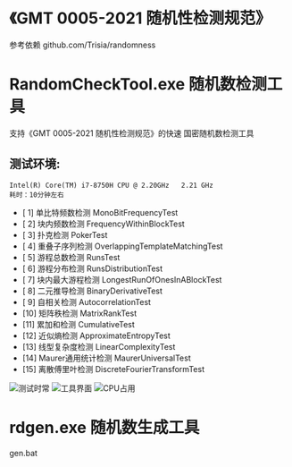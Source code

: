 # 《GMT 0005-2021 随机性检测规范》

参考依赖 github.com/Trisia/randomness

# RandomCheckTool.exe 随机数检测工具
支持《GMT 0005-2021 随机性检测规范》的快速 国密随机数检测工具

## 测试环境:
    Intel(R) Core(TM) i7-8750H CPU @ 2.20GHz   2.21 GHz
    耗时：10分钟左右

- [ 1] 单比特频数检测 MonoBitFrequencyTest
- [ 2] 块内频数检测 FrequencyWithinBlockTest
- [ 3] 扑克检测 PokerTest
- [ 4] 重叠子序列检测 OverlappingTemplateMatchingTest
- [ 5] 游程总数检测 RunsTest
- [ 6] 游程分布检测 RunsDistributionTest
- [ 7] 块内最大游程检测 LongestRunOfOnesInABlockTest
- [ 8] 二元推导检测 BinaryDerivativeTest
- [ 9] 自相关检测 AutocorrelationTest
- [10] 矩阵秩检测 MatrixRankTest
- [11] 累加和检测 CumulativeTest
- [12] 近似熵检测 ApproximateEntropyTest
- [13] 线型复杂度检测 LinearComplexityTest
- [14] Maurer通用统计检测 MaurerUniversalTest
- [15] 离散傅里叶检测 DiscreteFourierTransformTest


![测试时常](https://github.com/ai-wen/GMT-0005-2021/3.png)
![工具界面](https://github.com/ai-wen/GMT-0005-2021/1.png)
![CPU占用](https://github.com/ai-wen/GMT-0005-2021/2.png)

# rdgen.exe 随机数生成工具
gen.bat